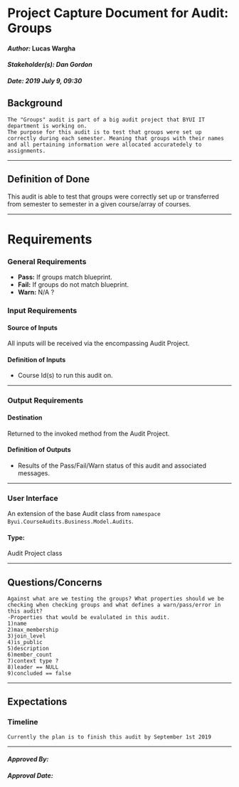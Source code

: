 # Project Capture Document for Audit: Groups 
#### *Author:* Lucas Wargha
#### *Stakeholder(s): Dan Gordon*
#### *Date: 2019 July 9, 09:30*

## Background

    The "Groups" audit is part of a big audit project that BYUI IT department is working on. 
    The purpose for this audit is to test that groups were set up correctly during each semester. Meaning that groups with their names and all pertaining information were allocated accuratedely to assignments.

-----

## Definition of Done

   This audit is able to test that groups were correctly set up or transferred from semester to semester in a given course/array of courses. 

-----

# Requirements

### General Requirements
- **Pass:** If groups match blueprint.
- **Fail:** If groups do not match blueprint.
- **Warn:** N/A ?
### Input Requirements
#### Source of Inputs
All inputs will be received via the encompassing Audit Project.

#### Definition of Inputs
<!-- TBD: do not fill out just yet -->
- Course Id(s) to run this audit on.
---

### Output Requirements
#### Destination
Returned to the invoked method from the Audit Project.

#### Definition of Outputs
<!-- TBD: do not fill out just yet -->
- Results of the Pass/Fail/Warn status of this audit and associated messages.
---

### User Interface
An extension of the base Audit class from `namespace Byui.CourseAudits.Business.Model.Audits`.
#### Type:
Audit Project class

-----

## Questions/Concerns

    Against what are we testing the groups? What properties should we be checking when checking groups and what defines a warn/pass/error in this audit? 
    -Properties that would be evalulated in this audit.
    1)name
    2)max_membership
    3)join_level
    4)is_public
    5)description
    6)member_count
    7)context type ?
    8)leader == NULL
    9)concluded == false
-----

## Expectations
### Timeline
<!-- What is the deadline? 2019 Sep 1? -->
<!-- What priority is this audit? -->

    Currently the plan is to finish this audit by September 1st 2019
-----

#### *Approved By:* 
#### *Approval Date:*
